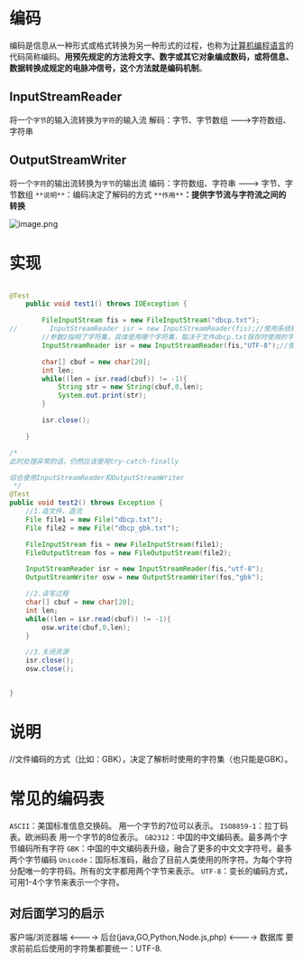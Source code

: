 # 编码
编码是信息从一种形式或格式转换为另一种形式的过程，也称为[计算机编程语言](https://baike.baidu.com/item/%E8%AE%A1%E7%AE%97%E6%9C%BA%E7%BC%96%E7%A8%8B%E8%AF%AD%E8%A8%80/5581937?fromModule=lemma_inlink)的代码简称编码。**用预先规定的方法将文字、数字或其它对象编成数码，或将信息、数据转换成规定的电脉冲信号，这个方法就是编码机制**。
## InputStreamReader
将一个`字节`的输入流转换为`字符`的输入流
解码：字节、字节数组  --->字符数组、字符串
## OutputStreamWriter
将一个`字符`的输出流转换为`字节`的输出流
编码：字符数组、字符串 ---> 字节、字节数组
`**说明**`：编码决定了解码的方式
`**作用**`**：提供字节流与字符流之间的转换**

![image.png](https://cdn.nlark.com/yuque/0/2022/png/28932072/1655991302605-363cb304-9323-458c-a2d5-958ebed1eb87.png#averageHue=%23fbf1eb&clientId=u421f1414-4178-4&from=paste&height=373&id=u942a80e1&originHeight=373&originWidth=666&originalType=binary&ratio=1&rotation=0&showTitle=false&size=28201&status=done&style=none&taskId=u8e02fb23-394e-44fc-9b12-ac3e8eaa99b&title=&width=666)

# 实现
```java

@Test
    public void test1() throws IOException {

        FileInputStream fis = new FileInputStream("dbcp.txt");
//        InputStreamReader isr = new InputStreamReader(fis);//使用系统默认的字符集
        //参数2指明了字符集，具体使用哪个字符集，取决于文件dbcp.txt保存时使用的字符集
        InputStreamReader isr = new InputStreamReader(fis,"UTF-8");//使用系统默认的字符集

        char[] cbuf = new char[20];
        int len;
        while((len = isr.read(cbuf)) != -1){
            String str = new String(cbuf,0,len);
            System.out.print(str);
        }

        isr.close();

    }

/*
此时处理异常的话，仍然应该使用try-catch-finally

综合使用InputStreamReader和OutputStreamWriter
 */
@Test
public void test2() throws Exception {
    //1.造文件、造流
    File file1 = new File("dbcp.txt");
    File file2 = new File("dbcp_gbk.txt");

    FileInputStream fis = new FileInputStream(file1);
    FileOutputStream fos = new FileOutputStream(file2);

    InputStreamReader isr = new InputStreamReader(fis,"utf-8");
    OutputStreamWriter osw = new OutputStreamWriter(fos,"gbk");

    //2.读写过程
    char[] cbuf = new char[20];
    int len;
    while((len = isr.read(cbuf)) != -1){
        osw.write(cbuf,0,len);
    }

    //3.关闭资源
    isr.close();
    osw.close();


}
```
# 说明
//文件编码的方式（比如：GBK），决定了解析时使用的字符集（也只能是GBK）。
# 常见的编码表
`ASCII`：美国标准信息交换码。
用一个字节的7位可以表示。
`ISO8859-1`：拉丁码表。欧洲码表
用一个字节的8位表示。
`GB2312`：中国的中文编码表。最多两个字节编码所有字符
`GBK`：中国的中文编码表升级，融合了更多的中文文字符号。最多两个字节编码
`Unicode`：国际标准码，融合了目前人类使用的所字符。为每个字符分配唯一的字符码。所有的文字都用两个字节来表示。
`UTF-8`：变长的编码方式，可用1-4个字节来表示一个字符。
## 对后面学习的启示
客户端/浏览器端    <---->  后台(java,GO,Python,Node.js,php)   <----> 数据库
要求前前后后使用的字符集都要统一：UTF-8.

